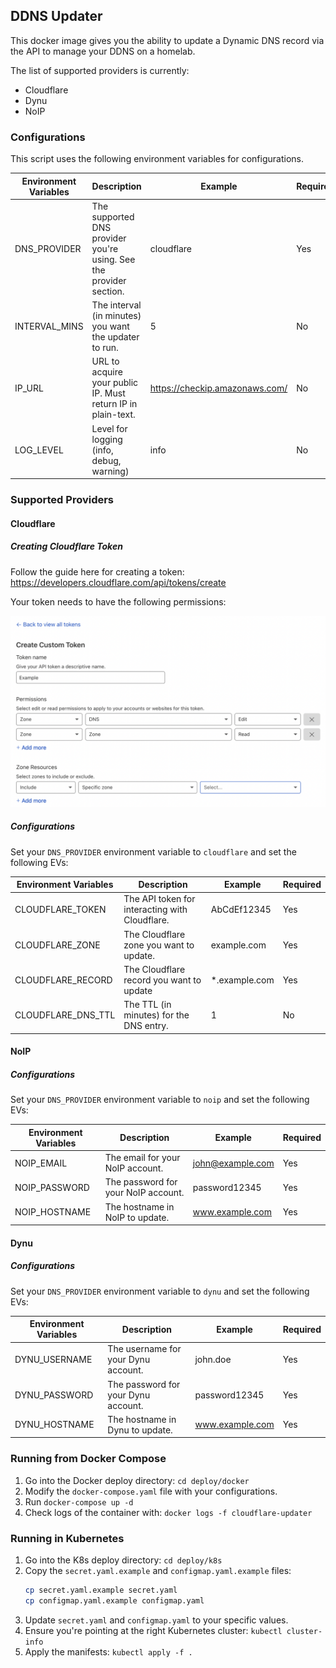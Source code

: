 ## DDNS Updater

This docker image gives you the ability to update a Dynamic DNS record via the API to manage your DDNS on a homelab.

The list of supported providers is currently:

* Cloudflare
* Dynu
* NoIP

### Configurations

This script uses the following environment variables for configurations.

| Environment Variables | Description | Example | Required |
|-----------------------|-------------|---------|----------|
| DNS_PROVIDER | The supported DNS provider you're using. See the provider section. | cloudflare | Yes |
| INTERVAL_MINS | The interval (in minutes) you want the updater to run. | 5 | No |
| IP_URL | URL to acquire your public IP. Must return IP in plain-text. | https://checkip.amazonaws.com/ | No |
| LOG_LEVEL | Level for logging (info, debug, warning) | info | No |

### Supported Providers

#### Cloudflare

##### Creating Cloudflare Token

Follow the guide here for creating a token: https://developers.cloudflare.com/api/tokens/create

Your token needs to have the following permissions:

![Cloudflare Example](imgs/cf-example.png)

##### Configurations

Set your `DNS_PROVIDER` environment variable to `cloudflare` and set the following EVs:

| Environment Variables | Description | Example | Required |
|-----------------------|-------------|---------|----------|
| CLOUDFLARE_TOKEN      | The API token for interacting with Cloudflare. | AbCdEf12345 | Yes |
| CLOUDFLARE_ZONE      | The Cloudflare zone you want to update. | example.com | Yes |
| CLOUDFLARE_RECORD      | The Cloudflare record you want to update | *.example.com | Yes |
| CLOUDFLARE_DNS_TTL | The TTL (in minutes) for the DNS entry. | 1 | No |

#### NoIP

##### Configurations

Set your `DNS_PROVIDER` environment variable to `noip` and set the following EVs:

| Environment Variables | Description | Example | Required |
|-----------------------|-------------|---------|----------|
| NOIP_EMAIL      | The email for your NoIP account. | john@example.com | Yes |
| NOIP_PASSWORD      | The password for your NoIP account. | password12345 | Yes |
| NOIP_HOSTNAME      | The hostname in NoIP to update. | www.example.com | Yes |

#### Dynu

##### Configurations

Set your `DNS_PROVIDER` environment variable to `dynu` and set the following EVs:

| Environment Variables | Description | Example | Required |
|-----------------------|-------------|---------|----------|
| DYNU_USERNAME      | The username for your Dynu account. | john.doe | Yes |
| DYNU_PASSWORD      | The password for your Dynu account. | password12345 | Yes |
| DYNU_HOSTNAME      | The hostname in Dynu to update. | www.example.com | Yes |

### Running from Docker Compose

1. Go into the Docker deploy directory: `cd deploy/docker`
2. Modify the `docker-compose.yaml` file with your configurations.
3. Run `docker-compose up -d`
4. Check logs of the container with: `docker logs -f cloudflare-updater`

### Running in Kubernetes

1. Go into the K8s deploy directory: `cd deploy/k8s`
2. Copy the `secret.yaml.example` and `configmap.yaml.example` files:
    ```bash
    cp secret.yaml.example secret.yaml
    cp configmap.yaml.example configmap.yaml
    ```
3. Update `secret.yaml` and `configmap.yaml` to your specific values.
4. Ensure you're pointing at the right Kubernetes cluster: `kubectl cluster-info`
5. Apply the manifests: `kubectl apply -f .`